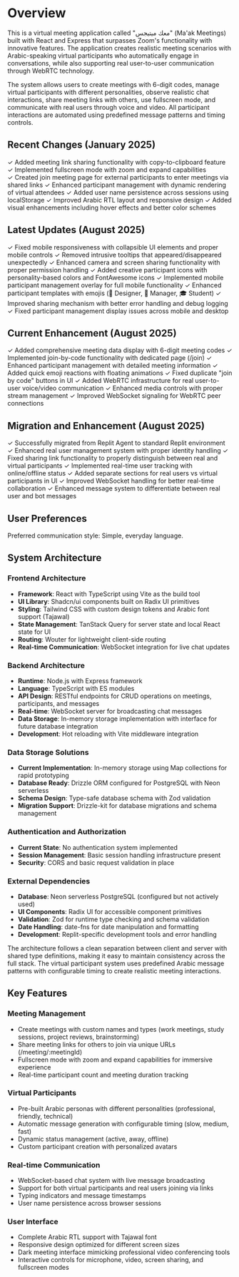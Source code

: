 # Overview

This is a virtual meeting application called "معك ميتيجس" (Ma'ak Meetings) built with React and Express that surpasses Zoom's functionality with innovative features. The application creates realistic meeting scenarios with Arabic-speaking virtual participants who automatically engage in conversations, while also supporting real user-to-user communication through WebRTC technology.

The system allows users to create meetings with 6-digit codes, manage virtual participants with different personalities, observe realistic chat interactions, share meeting links with others, use fullscreen mode, and communicate with real users through voice and video. All participant interactions are automated using predefined message patterns and timing controls.

## Recent Changes (January 2025)

✓ Added meeting link sharing functionality with copy-to-clipboard feature
✓ Implemented fullscreen mode with zoom and expand capabilities  
✓ Created join meeting page for external participants to enter meetings via shared links
✓ Enhanced participant management with dynamic rendering of virtual attendees
✓ Added user name persistence across sessions using localStorage
✓ Improved Arabic RTL layout and responsive design
✓ Added visual enhancements including hover effects and better color schemes

## Latest Updates (August 2025)

✓ Fixed mobile responsiveness with collapsible UI elements and proper mobile controls
✓ Removed intrusive tooltips that appeared/disappeared unexpectedly
✓ Enhanced camera and screen sharing functionality with proper permission handling
✓ Added creative participant icons with personality-based colors and FontAwesome icons
✓ Implemented mobile participant management overlay for full mobile functionality
✓ Enhanced participant templates with emojis (🎨 Designer, 👔 Manager, 🎓 Student)
✓ Improved sharing mechanism with better error handling and debug logging
✓ Fixed participant management display issues across mobile and desktop

## Current Enhancement (August 2025)

✓ Added comprehensive meeting data display with 6-digit meeting codes
✓ Implemented join-by-code functionality with dedicated page (/join)
✓ Enhanced participant management with detailed meeting information
✓ Added quick emoji reactions with floating animations
✓ Fixed duplicate "join by code" buttons in UI
✓ Added WebRTC infrastructure for real user-to-user voice/video communication
✓ Enhanced media controls with proper stream management
✓ Improved WebSocket signaling for WebRTC peer connections

## Migration and Enhancement (August 2025)

✓ Successfully migrated from Replit Agent to standard Replit environment
✓ Enhanced real user management system with proper identity handling
✓ Fixed sharing link functionality to properly distinguish between real and virtual participants
✓ Implemented real-time user tracking with online/offline status
✓ Added separate sections for real users vs virtual participants in UI
✓ Improved WebSocket handling for better real-time collaboration
✓ Enhanced message system to differentiate between real user and bot messages

## User Preferences

Preferred communication style: Simple, everyday language.

## System Architecture

### Frontend Architecture
- **Framework**: React with TypeScript using Vite as the build tool
- **UI Library**: Shadcn/ui components built on Radix UI primitives
- **Styling**: Tailwind CSS with custom design tokens and Arabic font support (Tajawal)
- **State Management**: TanStack Query for server state and local React state for UI
- **Routing**: Wouter for lightweight client-side routing
- **Real-time Communication**: WebSocket integration for live chat updates

### Backend Architecture
- **Runtime**: Node.js with Express framework
- **Language**: TypeScript with ES modules
- **API Design**: RESTful endpoints for CRUD operations on meetings, participants, and messages
- **Real-time**: WebSocket server for broadcasting chat messages
- **Data Storage**: In-memory storage implementation with interface for future database integration
- **Development**: Hot reloading with Vite middleware integration

### Data Storage Solutions
- **Current Implementation**: In-memory storage using Map collections for rapid prototyping
- **Database Ready**: Drizzle ORM configured for PostgreSQL with Neon serverless
- **Schema Design**: Type-safe database schema with Zod validation
- **Migration Support**: Drizzle-kit for database migrations and schema management

### Authentication and Authorization
- **Current State**: No authentication system implemented
- **Session Management**: Basic session handling infrastructure present
- **Security**: CORS and basic request validation in place

### External Dependencies
- **Database**: Neon serverless PostgreSQL (configured but not actively used)
- **UI Components**: Radix UI for accessible component primitives
- **Validation**: Zod for runtime type checking and schema validation
- **Date Handling**: date-fns for date manipulation and formatting
- **Development**: Replit-specific development tools and error handling

The architecture follows a clean separation between client and server with shared type definitions, making it easy to maintain consistency across the full stack. The virtual participant system uses predefined Arabic message patterns with configurable timing to create realistic meeting interactions.

## Key Features

### Meeting Management
- Create meetings with custom names and types (work meetings, study sessions, project reviews, brainstorming)
- Share meeting links for others to join via unique URLs (/meeting/:meetingId)
- Fullscreen mode with zoom and expand capabilities for immersive experience
- Real-time participant count and meeting duration tracking

### Virtual Participants
- Pre-built Arabic personas with different personalities (professional, friendly, technical)
- Automatic message generation with configurable timing (slow, medium, fast)
- Dynamic status management (active, away, offline)
- Custom participant creation with personalized avatars

### Real-time Communication
- WebSocket-based chat system with live message broadcasting
- Support for both virtual participants and real users joining via links
- Typing indicators and message timestamps
- User name persistence across browser sessions

### User Interface
- Complete Arabic RTL support with Tajawal font
- Responsive design optimized for different screen sizes
- Dark meeting interface mimicking professional video conferencing tools
- Interactive controls for microphone, video, screen sharing, and fullscreen modes